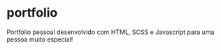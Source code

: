 # portfolio
Portfólio pessoal desenvolvido com HTML, SCSS e Javascript para uma pessoa muito especial!
